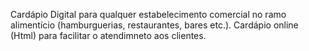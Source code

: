Cardápio Digital para qualquer estabelecimento comercial no ramo alimentício (hamburguerias, restaurantes, bares etc.). Cardápio online (Html) para facilitar o atendimneto aos clientes.
